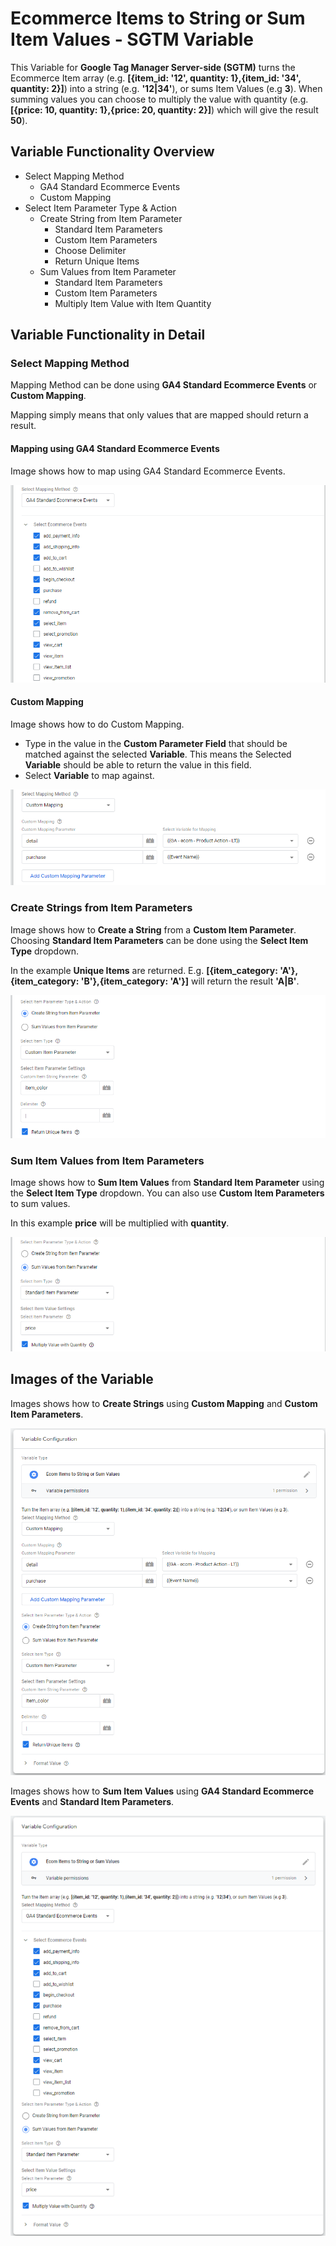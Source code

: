 # Ecommerce Items to String or Sum Item Values - SGTM Variable

This Variable for **Google Tag Manager Server-side (SGTM)** turns the Ecommerce Item array (e.g. **[{item_id: '12', quantity: 1},{item_id: '34', quantity: 2}]**) into a string (e.g. **'12|34'**), or sums Item Values (e.g **3**). When summing values you can choose to multiply the value with quantity (e.g. **[{price: 10, quantity: 1},{price: 20, quantity: 2}]**) which will give the result **50**).

## Variable Functionality Overview
* Select Mapping Method
  * GA4 Standard Ecommerce Events
  * Custom Mapping
* Select Item Parameter Type & Action
  * Create String from Item Parameter
    * Standard Item Parameters
    * Custom Item Parameters
    * Choose Delimiter
    * Return Unique Items
  * Sum Values from Item Parameter
    * Standard Item Parameters
    * Custom Item Parameters
    * Multiply Item Value with Item Quantity

## Variable Functionality in Detail
### Select Mapping Method
Mapping Method can be done using **GA4 Standard Ecommerce Events** or **Custom Mapping**.

Mapping simply means that only values that are mapped should return a result.

#### Mapping using GA4 Standard Ecommerce Events
Image shows how to map using GA4 Standard Ecommerce Events.

![Selecting GA4 Standard Ecommerce Events](https://github.com/gtm-templates-knowit-experience/sgtm-ecom-items-to-string-sum-values-variable/blob/main/images/sgtm-ecom-items-standard-mapping.png)

#### Custom Mapping
Image shows how to do Custom Mapping.

* Type in the value in the **Custom Parameter Field** that should be matched against the selected **Variable**. This means the Selected **Variable** should be able to return the value in this field.
* Select **Variable** to map against.

![Selecting Custom Mapping](https://github.com/gtm-templates-knowit-experience/sgtm-ecom-items-to-string-sum-values-variable/blob/main/images/sgtm-ecom-items-custom-mapping.png)

### Create Strings from Item Parameters
Image shows how to **Create a String** from a **Custom Item Parameter**. Choosing **Standard Item Parameters** can be done using the **Select Item Type** dropdown.

In the example **Unique Items** are returned. E.g. **[{item_category: 'A'},{item_category: 'B'},{item_category: 'A'}]** will return the result **'A|B'**.

![Create Strings from Item Parameters](https://github.com/gtm-templates-knowit-experience/sgtm-ecom-items-to-string-sum-values-variable/blob/main/images/sgtm-ecom-items-create-string-settings.png)

### Sum Item Values from Item Parameters
Image shows how to **Sum Item Values** from **Standard Item Parameter** using the **Select Item Type** dropdown. You can also use **Custom Item Parameters** to sum values.

In this example **price** will be multiplied with **quantity**.

![Sum Values from Item Parameters](https://github.com/gtm-templates-knowit-experience/sgtm-ecom-items-to-string-sum-values-variable/blob/main/images/sgtm-ecom-items-sum-values-settings.png)

## Images of the Variable
Images shows how to **Create Strings** using **Custom Mapping** and **Custom Item Parameters**.

![Create Strings using Custom Mapping and Custom Item Parameters](https://github.com/gtm-templates-knowit-experience/sgtm-ecom-items-to-string-sum-values-variable/blob/main/images/sgtm-ecom-items-to-string-or-sum-values-custom.png)

Images shows how to **Sum Item Values** using **GA4 Standard Ecommerce Events** and **Standard Item Parameters**.

![Sum Item Values using GA4 Standard Ecommerce Events and Standard Item Parameters](https://github.com/gtm-templates-knowit-experience/sgtm-ecom-items-to-string-sum-values-variable/blob/main/images/sgtm-ecom-items-to-string-or-sum-values-standard.png)

